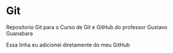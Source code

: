 # Git
 Repositorio Git para o Curso de Git e GitHub do professor Gustavo Guanabara

 Essa linha eu adicionei diretamente do meu GitHub
